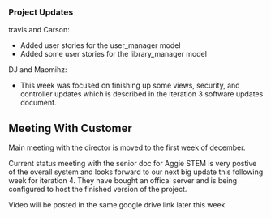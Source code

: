 ### Project Updates

travis and Carson:
- Added user stories for the user_manager model
- Added some user stories for the library_manager model

DJ and Maomihz:
- This week was focused on finishing up some views, security, and controller updates which is described in the iteration 3 software updates document.

## Meeting With Customer

Main meeting with the director is moved to the first week of december.

Current status meeting with the senior doc for Aggie STEM is very postive of the overall system and looks forward to our next big update this following week for iteration 4. They have bought an offical server and is being configured to host the finished version of the project.

Video will be posted in the same google drive link later this week
